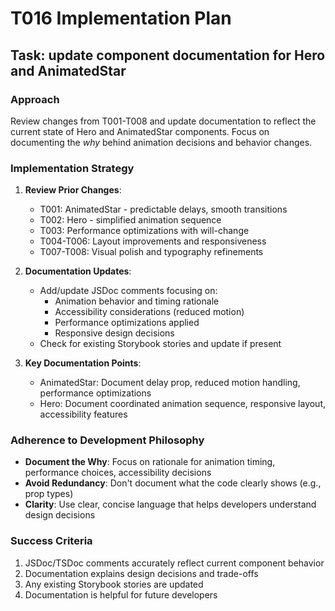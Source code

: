 # T016 Implementation Plan

## Task: update component documentation for Hero and AnimatedStar

### Approach

Review changes from T001-T008 and update documentation to reflect the current state of Hero and AnimatedStar components. Focus on documenting the *why* behind animation decisions and behavior changes.

### Implementation Strategy

1. **Review Prior Changes**:
   - T001: AnimatedStar - predictable delays, smooth transitions
   - T002: Hero - simplified animation sequence
   - T003: Performance optimizations with will-change
   - T004-T006: Layout improvements and responsiveness
   - T007-T008: Visual polish and typography refinements

2. **Documentation Updates**:
   - Add/update JSDoc comments focusing on:
     - Animation behavior and timing rationale
     - Accessibility considerations (reduced motion)
     - Performance optimizations applied
     - Responsive design decisions
   - Check for existing Storybook stories and update if present

3. **Key Documentation Points**:
   - AnimatedStar: Document delay prop, reduced motion handling, performance optimizations
   - Hero: Document coordinated animation sequence, responsive layout, accessibility features

### Adherence to Development Philosophy

- **Document the Why**: Focus on rationale for animation timing, performance choices, accessibility decisions
- **Avoid Redundancy**: Don't document what the code clearly shows (e.g., prop types)
- **Clarity**: Use clear, concise language that helps developers understand design decisions

### Success Criteria

1. JSDoc/TSDoc comments accurately reflect current component behavior
2. Documentation explains design decisions and trade-offs
3. Any existing Storybook stories are updated
4. Documentation is helpful for future developers
